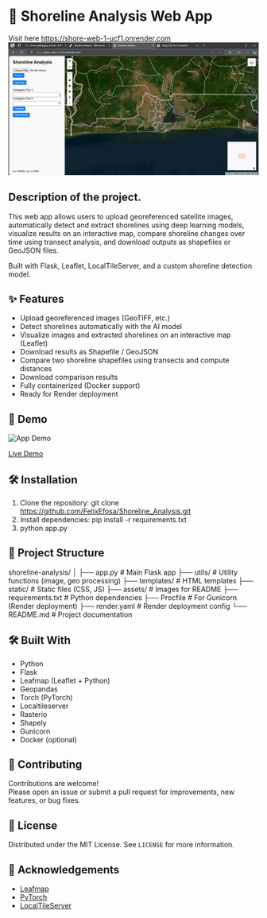 # 🌊 Shoreline Analysis Web App
Visit here  https://shore-web-1-ucf1.onrender.com
![Description of Image](Images/111123.JPG)

## Description of the project.
This web app allows users to upload georeferenced satellite images, automatically detect and extract shorelines using deep learning models, visualize results on an interactive map, compare shoreline changes over time using transect analysis, and download outputs as shapefiles or GeoJSON files.

Built with Flask, Leaflet, LocalTileServer, and a custom shoreline detection model.

## ✨ Features

- Upload georeferenced images (GeoTIFF, etc.)
- Detect shorelines automatically with the AI model
- Visualize images and extracted shorelines on an interactive map (Leaflet)
- Download results as Shapefile / GeoJSON
- Compare two shoreline shapefiles using transects and compute distances
- Download comparison results
- Fully containerized (Docker support)
- Ready for Render deployment

## 🚀 Demo

![App Demo](assets/demo.gif)

[Live Demo](https://shore-web-1-ucf1.onrender.com) <!-- might remove later -->

## 🛠️ Installation

1. Clone the repository: git clone https://github.com/FelixEfosa/Shoreline_Analysis.git
2. Install dependencies: pip install -r requirements.txt
3. python app.py

## 📁 Project Structure

shoreline-analysis/ │ ├── app.py # Main Flask app ├── utils/ # Utility functions (image, geo processing) ├── templates/ # HTML templates ├── static/ # Static files (CSS, JS) ├── assets/ # Images for README ├── requirements.txt # Python dependencies ├── Procfile # For Gunicorn (Render deployment) ├── render.yaml # Render deployment config └── README.md # Project documentation

## 🛠️ Built With

- Python
- Flask
- Leafmap (Leaflet + Python)
- Geopandas
- Torch (PyTorch)
- Localtileserver
- Rasterio
- Shapely
- Gunicorn
- Docker (optional)

## 🤝 Contributing

Contributions are welcome!  
Please open an issue or submit a pull request for improvements, new features, or bug fixes.

## 📜 License

Distributed under the MIT License. See `LICENSE` for more information.

## 🙏 Acknowledgements

- [Leafmap](https://leafmap.org/)
- [PyTorch](https://pytorch.org/)
- [LocalTileServer](https://github.com/banesullivan/localtileserver)

